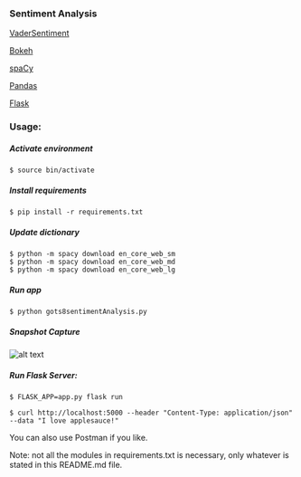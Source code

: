### Sentiment Analysis ###

[VaderSentiment](https://github.com/cjhutto/vaderSentiment)

[Bokeh](https://bokeh.pydata.org/en/latest/)

[spaCy](https://spacy.io/models/en)

[Pandas](http://pandas.pydata.org/)

[Flask](http://flask.pocoo.org/)

### Usage: ###

##### Activate environment #####
```$ source bin/activate ```

##### Install requirements #####
```$ pip install -r requirements.txt```

##### Update dictionary #####
```$ python -m spacy download en_core_web_sm```  
```$ python -m spacy download en_core_web_md```  
```$ python -m spacy download en_core_web_lg```  

##### Run app #####
```$ python gots8sentimentAnalysis.py```

##### Snapshot Capture #####
![alt text](./img.png "GO8 Sentiment Analysis")

##### Run Flask Server: #####
```$ FLASK_APP=app.py flask run```

```$ curl http://localhost:5000 --header "Content-Type: application/json" --data "I love applesauce!"```


You can also use Postman if you like.

Note: not all the modules in requirements.txt is necessary, only whatever is stated in this README.md file.

